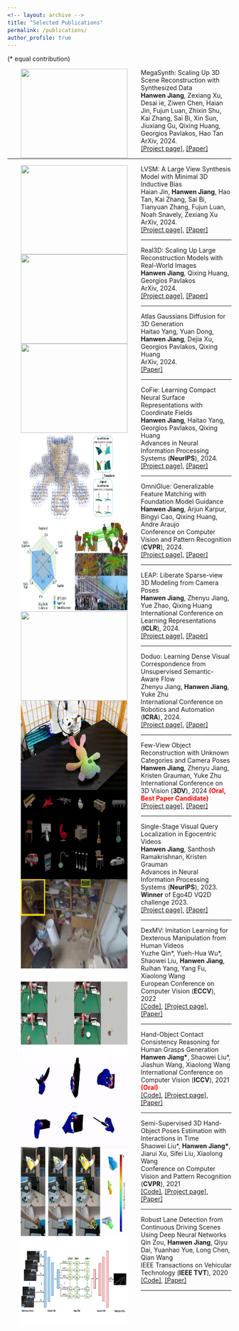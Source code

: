 ```yaml
---
<!-- layout: archive -->
title: "Selected Publications"
permalink: /publications/
author_profile: true
---
```

(* equal contribution)
<dl><dt><img align="left" width="240" height="200" hspace="30" src="../images/megasynth.gif" /></dt><dt>MegaSynth: Scaling Up 3D Scene Reconstruction with Synthesized Data</dt><dd><strong>Hanwen Jiang</strong>, Zexiang Xu, Desai ie, Ziwen Chen, Haian Jin, Fujun Luan, Zhixin Shu, Kai Zhang, Sai Bi, Xin Sun, Jiuxiang Gu, Qixing Huang, Georgios Pavlakos, Hao Tan</dd><dd>ArXiv, 2024.</dd><dd> <span style="color:blue"></span> <a href="https://hwjiang1510.github.io/MegaSynth/">[Project page]</a>, <a href="https://arxiv.org/abs/2412.14166">[Paper]</a> </dd></dl><hr />

<dl><dt><img align="left" width="240" height="200" hspace="30" src="../images/LVSM.gif" /></dt><dt>LVSM: A Large View Synthesis Model with Minimal 3D Inductive Bias</dt><dd>Haian Jin, <strong>Hanwen Jiang</strong>, Hao Tan, Kai Zhang, Sai Bi, Tianyuan Zhang, Fujun Luan, Noah Snavely, Zexiang Xu</dd><dd>ArXiv, 2024.</dd><dd> <span style="color:blue"></span> <a href="https://haian-jin.github.io/projects/LVSM/">[Project page]</a>, <a href="https://arxiv.org/abs/2410.17242">[Paper]</a> </dd></dl><hr />

<dl><dt><img align="left" width="240" height="200" hspace="30" src="../images/real3d-edit.gif" /></dt><dt>Real3D: Scaling Up Large Reconstruction Models with Real-World Images</dt><dd><strong>Hanwen Jiang</strong>, Qixing Huang, Georgios Pavlakos</dd><dd>ArXiv, 2024.</dd><dd> <span style="color:blue"></span> <a href="https://hwjiang1510.github.io/Real3D/">[Project page]</a>, <a href="https://arxiv.org/abs/2406.08479">[Paper]</a> </dd></dl><hr />

<dl><dt><img align="left" width="240" height="200" hspace="30" src="../images/Atlas_Gaussian_2024.png" /></dt><dt>Atlas Gaussians Diffusion for 3D Generation</dt><dd>Haitao Yang, Yuan Dong, <strong>Hanwen Jiang</strong>, Dejia Xu, Georgios Pavlakos, Qixing Huang</dd><dd>ArXiv, 2024.</dd><dd> <span style="color:blue"></span> <a href="https://arxiv.org/abs/2408.13055">[Paper]</a> </dd></dl><hr />

<dl><dt><img align="left" width="240" height="200" hspace="30" src="../images/cofie.png" /></dt><dt>CoFie: Learning Compact Neural Surface Representations with Coordinate Fields</dt><dd><strong>Hanwen Jiang</strong>, Haitao Yang, Georgios Pavlakos, Qixing Huang</dd><dd>Advances in Neural Information Processing Systems (<strong>NeurIPS</strong>), 2024.</dd><dd> <span style="color:blue"></span> <a href="https://hwjiang1510.github.io/CoFie/">[Project page]</a>, <a href="https://arxiv.org/abs/2406.03417">[Paper]</a> </dd></dl><hr />

<dl><dt><img align="left" width="240" height="200" hspace="30" src="../images/omniglue.png" /></dt><dt>OmniGlue: Generalizable Feature Matching with Foundation Model Guidance</dt><dd><strong>Hanwen Jiang</strong>, Arjun Karpur, Bingyi Cao, Qixing Huang, Andre Araujo</dd><dd>Conference on Computer Vision and Pattern Recognition (<strong>CVPR</strong>), 2024.</dd><dd> <span style="color:blue"></span> <a href="https://hwjiang1510.github.io/OmniGlue/">[Project page]</a>, <a href="https://arxiv.org/abs/2405.12979">[Paper]</a> </dd></dl><hr />

<dl><dt><img align="left" width="240" height="200" hspace="30" src="../images/leap.gif" /></dt><dt> LEAP: Liberate Sparse-view 3D Modeling from Camera Poses</dt><dd> <strong>Hanwen Jiang</strong>, Zhenyu Jiang, Yue Zhao, Qixing Huang</dd><dd>International Conference on Learning Representations (<strong>ICLR</strong>), 2024. </dd><dd> <span style="color:blue"></span> <a href="https://hwjiang1510.github.io/LEAP/">[Project page]</a>, <a href="https://arxiv.org/pdf/2310.01410.pdf">[Paper]</a> </dd></dl><hr />

<dl><dt><img align="left" width="240" height="200" hspace="30" src="../images/doduo.gif" /></dt><dt>Doduo: Learning Dense Visual Correspondence from Unsupervised Semantic-Aware Flow</dt><dd>Zhenyu Jiang, <strong>Hanwen Jiang</strong>, Yuke Zhu</dd><dd>International Conference on Robotics and Automation (<strong>ICRA</strong>), 2024.</dd><dd> <span style="color:blue"></span> <a href="https://ut-austin-rpl.github.io/Doduo/">[Project page]</a>, <a href="https://arxiv.org/pdf/2309.15110.pdf">[Paper]</a> </dd></dl><hr />

<dl><dt><img align="left" width="240" height="200" hspace="30" src="../images/forge.gif" /></dt><dt> Few-View Object Reconstruction with Unknown Categories and Camera Poses</dt><dd> <strong>Hanwen Jiang</strong>, Zhenyu Jiang, Kristen Grauman, Yuke Zhu</dd><dd>International Conference on 3D Vision (<strong>3DV</strong>), 2024 <strong style="color: red;">(Oral, Best Paper Candidate)</strong></dd><dd> <span style="color:blue"></span> <a href="https://ut-austin-rpl.github.io/FORGE/">[Project page]</a>, <a href="https://arxiv.org/pdf/2212.04492.pdf">[Paper]</a> </dd></dl><hr />

<dl><dt><img align="left" width="240" height="200" hspace="30" src="../images/vqloc.gif" /></dt><dt> Single-Stage Visual Query Localization in Egocentric Videos</dt><dd> <strong>Hanwen Jiang</strong>, Santhosh Ramakrishnan, Kristen Grauman</dd><dd>Advances in Neural Information Processing Systems (<strong>NeurIPS</strong>), 2023.</dd><dd><strong>Winner</strong> of Ego4D VQ2D challenge 2023. </dd><dd> <span style="color:blue"></span> <a href="https://hwjiang1510.github.io/VQLoC/">[Project page]</a>, <a href="https://arxiv.org/abs/2306.09324">[Paper]</a> </dd></dl><hr />

<dl><dt><img align="left" width="240" height="200" hspace="30" src="../images/dexmv-edit.gif" /></dt><dt> DexMV: Imitation Learning for Dexterous Manipulation from Human Videos</dt><dd> Yuzhe Qin*, Yueh-Hua Wu*, Shaowei Liu, <strong>Hanwen Jiang</strong>, Ruihan Yang, Yang Fu, Xiaolong Wang</dd><dd>European Conference on Computer Vision (<strong>ECCV</strong>), 2022</dd><dd> <span style="color:blue"></span> <a href="https://github.com/yzqin/dexmv-sim">[Code]</a>, <a href="https://yzqin.github.io/dexmv/">[Project page]</a>, <a href="https://arxiv.org/pdf/2108.05877.pdf">[Paper]</a> </dd></dl><hr />

<dl><dt><img align="left" width="240" height="200" hspace="30" src="../images/affordance2021.gif" /></dt><dt> Hand-Object Contact Consistency Reasoning for Human Grasps Generation</dt><dd><strong>Hanwen Jiang*</strong>, Shaowei Liu*, Jiashun Wang, Xiaolong Wang</dd><dd>International Conference on Computer Vision (<strong>ICCV</strong>), 2021 <strong style="color: red;">(Oral)</strong> <span style="color:blue"></span></dd><dd> <a href="https://github.com/hwjiang1510/GraspTTA">[Code]</a>, <a href="https://hwjiang1510.github.io/GraspTTA/">[Project page]</a>, <a href="https://arxiv.org/pdf/2104.03304.pdf">[Paper]</a> </dd></dl><hr />

<dl><dt><img align="left" width="240" height="200" hspace="30" src="../images/ho2021.gif" /></dt><dt> Semi-Supervised 3D Hand-Object Poses Estimation with Interactions in Time</dt><dd>Shaowei Liu*, <strong>Hanwen Jiang*</strong>, Jiarui Xu, Sifei Liu, Xiaolong Wang</dd><dd>Conference on Computer Vision and Pattern Recognition (<strong>CVPR</strong>), 2021 <span style="color:blue"></span></dd> <dd><a href="https://github.com/stevenlsw/Semi-Hand-Object">[Code]</a>, <a href="https://stevenlsw.github.io/Semi-Hand-Object/">[Project page]</a>, <a href="https://arxiv.org/pdf/2106.05266.pdf">[Paper]</a> </dd>  </dl><hr />

<dl><dt><img align="left" width="240" height="200" hspace="30" src="../images/lanedetection.png" /></dt><dt> Robust Lane Detection from Continuous Driving Scenes Using Deep Neural Networks</dt><dd>Qin Zou, <strong>Hanwen Jiang</strong>, Qiyu Dai, Yuanhao Yue, Long Chen, Qian Wang</dd><dd>IEEE Transactions on Vehicular Technology (<strong>IEEE TVT</strong>), 2020 <span style="color:blue"></span></dd><dd> <a href="https://github.com/qinnzou/Robust-Lane-Detection">[Code]</a>, <a href="https://arxiv.org/pdf/1903.02193.pdf">[Paper]</a></dd></dl><hr />

